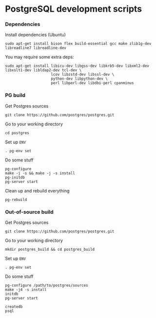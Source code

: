PostgreSQL development scripts
==============================

### Dependencies

Install dependencies (Ubuntu)
```shell
sudo apt-get install bison flex build-essential gcc make zlib1g-dev libreadline7 libreadline-dev
```

You may require some extra deps:
```shell
sudo apt-get install libicu-dev libgss-dev libkrb5-dev libxml2-dev libxslt1-dev libldap2-dev tcl-dev \
                     lcov libzstd-dev libssl-dev \
                     python-dev libpython-dev \
                     perl libperl-dev libdbi-perl cpanminus
```

### PG build

Get Postgres sources
```shell
git clone https://github.com/postgres/postgres.git
```

Go to your working directory
```shell
cd postgres
```

Set up `ENV`
```shell
. pg-env set
```

Do some stuff
```shell
pg-configure
make -j -s && make -j -s install
pg-initdb
pg-server start
```

Clean up and rebuild everything
```shell
pg-rebuild
```

### Out-of-source build
Get Postgres sources
```shell
git clone https://github.com/postgres/postgres.git
```

Go to your working directory
```shell
mkdir postgres_build && cd postgres_build
```

Set up `ENV`
```shell
. pg-env set
```

Do some stuff
```shell
pg-configure /path/to/postgres/sources
make -j4 -s install
initdb
pg-server start
```

```shell
createdb
psql
```
